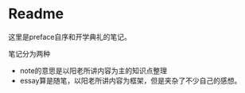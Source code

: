 # Readme
这里是preface自序和开学典礼的笔记。

笔记分为两种
- note的意思是以阳老所讲内容为主的知识点整理
- essay算是随笔，以阳老所讲内容为框架，但是夹杂了不少自己的感想。
